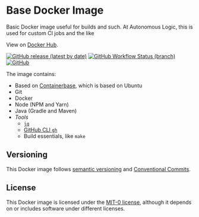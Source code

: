 # Base Docker Image
Basic Docker image useful for builds and such.
At Autonomous Logic, this is used for custom CI jobs and the like

View on [Docker Hub](https://hub.docker.com/r/autonomouslogic/base-image).

[![GitHub release (latest by date)](https://img.shields.io/github/v/release/autonomouslogic/base-image)](https://github.com/autonomouslogic/semantic-release-docker/releases)
[![GitHub Workflow Status (branch)](https://img.shields.io/github/workflow/status/autonomouslogic/base-image/Build/main)](https://github.com/autonomouslogic/semantic-release-docker/actions)
[![GitHub](https://img.shields.io/github/license/autonomouslogic/base-image)](https://spdx.org/licenses/MIT-0.html)

The image contains:
* Based on [Containerbase](https://github.com/containerbase/base), which is based on Ubuntu
* Git
* Docker
* Node (NPM and Yarn)
* Java (Gradle and Maven)
* _Tools_
  * [`jq`](https://stedolan.github.io/jq/)
  * [GitHub CLI `gh`](https://cli.github.com/)
  * Build essentials, like `make`

## Versioning
This Docker image follows [semantic versioning](https://semver.org/) and [Conventional Commits](https://www.conventionalcommits.org/en/).

## License
This Docker image is licensed under the [MIT-0 license](https://spdx.org/licenses/MIT-0.html),
although it depends on or includes software under different licenses.
